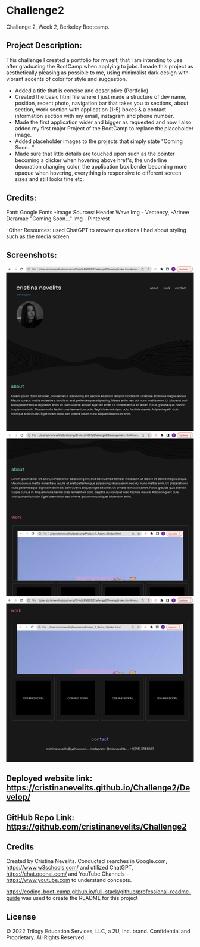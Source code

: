 # Challenge2
Challenge 2, Week 2, Berkeley Bootcamp.

## Project Description:

This challenge I created a portfolio for myself, that I am intending to use after graduating the BootCamp when applying to jobs. I made this project as aesthetically pleasing as possible to me, using minimalist dark design with vibrant accents of color for style and suggestion. 

- Added a title that is concise and descriptive (Portfolio)
- Created the basic html file where I just made a structure of dev name, position, recent photo, navigation bar that takes you to sections, about section, work section with application (1-5) boxes & a contact information section with my email, instagram and phone number.
- Made the first application wider and bigger as requested and now I also added my first major Project of the BootCamp to replace the placeholder image.
- Added placeholder images to the projects that simply state "Coming Soon..."
- Made sure that little details are touched upon such as the pointer becoming a clicker when hovering above href's, the underline decoration changing color, the application box border becoming more opaque when hovering, everything is responsive to different screen sizes and still looks fine etc.

## Credits:

Font: Google Fonts
-Image Sources: Header Wave Img - Vecteezy, -Arinee Deramae
        "Coming Soon..." Img - Pinterest 

-Other Resources: used ChatGPT to answer questions I had about styling such as the media screen.

## Screenshots:

![Screenshot#1](https://github.com/cristinanevelits/Challenge2/blob/main/Develop/assets/images/Screenshot%202023-06-30%20at%204.42.52%20PM.png)
![Screenshot#2](https://github.com/cristinanevelits/Challenge2/blob/main/Develop/assets/images/Screenshot%202023-06-30%20at%204.43.11%20PM.png)
![Screenshot#3](https://github.com/cristinanevelits/Challenge2/blob/main/Develop/assets/images/Screenshot%202023-06-30%20at%204.43.37%20PM.png)

## Deployed website link: https://cristinanevelits.github.io/Challenge2/Develop/

## GitHub Repo Link: https://github.com/cristinanevelits/Challenge2

## Credits

Created by Cristina Nevelits. Conducted searches in Google.com, https://www.w3schools.com/ and utilized ChatGPT, https://chat.openai.com/ and YouTube Channels - https://www.youtube.com to understand concepts.

https://coding-boot-camp.github.io/full-stack/github/professional-readme-guide was used to create the README for this project

## License

© 2022 Trilogy Education Services, LLC, a 2U, Inc. brand. Confidential and Proprietary. All Rights Reserved.